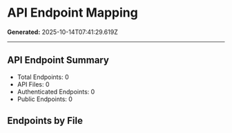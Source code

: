 # API Endpoint Mapping

**Generated:** 2025-10-14T07:41:29.619Z

---

## API Endpoint Summary

- Total Endpoints: 0
- API Files: 0
- Authenticated Endpoints: 0
- Public Endpoints: 0

## Endpoints by File

